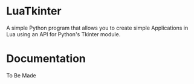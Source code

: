 # LuaTkinter
A simple Python program that allows you to create simple Applications in Lua using an API for Python's Tkinter module.

# Documentation
To Be Made
